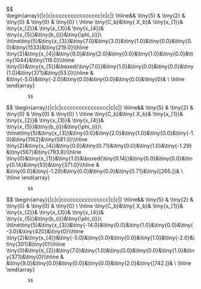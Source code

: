 

$$  
    \begin{array}{|c|c|cccccccccccccccc|c|c|}
    \hline&& \tiny{5} & \tiny{2} & \tiny{0} & \tiny{0} & \tiny{0} \\ \hline \tiny{C_b}&\tiny{ X_b}&  \tiny{x_{1}}&  \tiny{x_{2}}&  \tiny{x_{3}}&  \tiny{x_{4}}&  \tiny{x_{5}}&\tiny{b_{i}}&\tiny{\phi_{i}}\\ \hline\tiny{5}&\tiny{x_{3}}&\tiny{7.0}&\tiny{3.0}&\tiny{1.0}&\tiny{0.0}&\tiny{0.0}&\tiny{1533}&\tiny{219.0}\\\hline 
\tiny{2}&\tiny{x_{4}}&\tiny{9.0}&\tiny{2.0}&\tiny{0.0}&\tiny{1.0}&\tiny{0.0}&\tiny{1044}&\tiny{116.0}\\\hline 
\tiny{0}&\tiny{x_{5}}&\boxed{\tiny{7.0}}&\tiny{1.0}&\tiny{0.0}&\tiny{0.0}&\tiny{1.0}&\tiny{371}&\tiny{53.0}\\\hline 
& &\tiny{-5.0}&\tiny{-2.0}&\tiny{0.0}&\tiny{0.0}&\tiny{0.0}&\tiny{0}& \\
    \hline
    \end{array}
            
            $$




            

$$ 
    \begin{array}{|c|c|cccccccccccccccc|c|c|}
    \hline&& \tiny{5} & \tiny{2} & \tiny{0} & \tiny{0} & \tiny{0} \\ \hline \tiny{C_b}&\tiny{ X_b}&  \tiny{x_{1}}&  \tiny{x_{2}}&  \tiny{x_{3}}&  \tiny{x_{4}}&  \tiny{x_{5}}&\tiny{b_{i}}&\tiny{\phi_{i}}\\ \hline\tiny{5}&\tiny{x_{3}}&\tiny{0.0}&\tiny{2.0}&\tiny{1.0}&\tiny{0.0}&\tiny{-1.0}&\tiny{1162}&\tiny{581.0}\\\hline 
\tiny{2}&\tiny{x_{4}}&\tiny{0.0}&\tiny{0.71}&\tiny{0.0}&\tiny{1.0}&\tiny{-1.29}&\tiny{567}&\tiny{793.8}\\\hline 
\tiny{0}&\tiny{x_{1}}&\tiny{1.0}&\boxed{\tiny{0.14}}&\tiny{0.0}&\tiny{0.0}&\tiny{0.14}&\tiny{53}&\tiny{371.0}\\\hline 
& &\tiny{0.0}&\tiny{-1.29}&\tiny{0.0}&\tiny{0.0}&\tiny{0.71}&\tiny{[265.]}& \\
    \hline
    \end{array}
            
            $$




            

$$ 
    \begin{array}{|c|c|cccccccccccccccc|c|c|}
    \hline&& \tiny{5} & \tiny{2} & \tiny{0} & \tiny{0} & \tiny{0} \\ \hline \tiny{C_b}&\tiny{ X_b}&  \tiny{x_{1}}&  \tiny{x_{2}}&  \tiny{x_{3}}&  \tiny{x_{4}}&  \tiny{x_{5}}&\tiny{b_{i}}&\tiny{\phi_{i}}\\ \hline\tiny{5}&\tiny{x_{3}}&\tiny{-14.0}&\tiny{0.0}&\tiny{1.0}&\tiny{0.0}&\tiny{-3.0}&\tiny{420}&\tiny{0}\\\hline 
\tiny{2}&\tiny{x_{4}}&\tiny{-5.0}&\tiny{0.0}&\tiny{0.0}&\tiny{1.0}&\tiny{-2.0}&\tiny{301}&\tiny{0}\\\hline 
\tiny{0}&\tiny{x_{2}}&\tiny{7.0}&\tiny{1.0}&\tiny{0.0}&\tiny{0.0}&\tiny{1.0}&\tiny{371}&\tiny{0}\\\hline 
& &\tiny{9.0}&\tiny{0.0}&\tiny{0.0}&\tiny{0.0}&\tiny{2.0}&\tiny{[742.]}& \\
    \hline
    \end{array}
            
            $$





            

